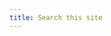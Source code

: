 ```yaml
---
title: Search this site
---
```

<div>
<style>
   table { table-layout: auto; }  /* Google search box requires fixed table layout */
</style>
<!-- Google Programmable Search Engine code. -->
<!-- See https://developers.google.com/custom-search -->
<!-- Hindsite documentation search engine (REPLACE THE SEARCH ENGINE ID WITH YOUR OWN) -->
<script async src="https://cse.google.com/cse.js?cx=018012119986351016929:ssgsqqaizhc"></script>
<div class="gcse-search"></div>
</div>